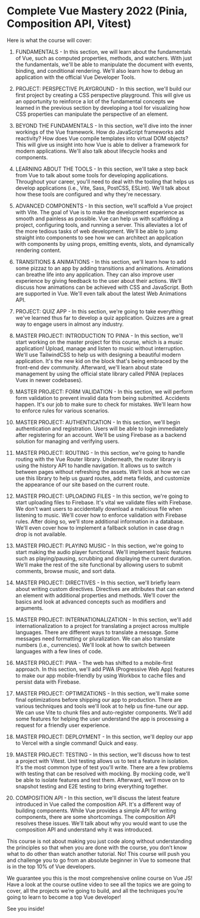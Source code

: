 # Complete Vue Mastery 2022 (Pinia, Composition API, Vitest)

Here is what the course will cover:

1. FUNDAMENTALS - In this section, we will learn about the fundamentals of Vue, such as computed properties, methods, and watchers. With just the fundamentals, we'll be able to manipulate the document with events, binding, and conditional rendering. We'll also learn how to debug an application with the official Vue Developer Tools.

2. PROJECT: PERSPECTIVE PLAYGROUND - In this section, we'll build our first project by creating a CSS perspective playground. This will give us an opportunity to reinforce a lot of the fundamental concepts we learned in the previous section by developing a tool for visualizing how CSS properties can manipulate the perspective of an element.

3. BEYOND THE FUNDAMENTALS - In this section, we'll dive into the inner workings of the Vue framework. How do JavaScript frameworks add reactivity? How does Vue compile templates into virtual DOM objects? This will give us insight into how Vue is able to deliver a framework for modern applications. We'll also talk about lifecycle hooks and components.

4. LEARNING ABOUT THE TOOLS - In this section, we'll take a step back from Vue to talk about some tools for developing applications. Throughout your career, you'll need to deal with the tooling that helps us develop applications (i.e., Vite, Sass, PostCSS, ESLint). We'll talk about how these tools are configured and why they're necessary.

5. ADVANCED COMPONENTS - In this section, we'll scaffold a Vue project with Vite. The goal of Vue is to make the development experience as smooth and painless as possible. Vue can help us with scaffolding a project, configuring tools, and running a server. This alleviates a lot of the more tedious tasks of web development. We'll be able to jump straight into components to see how we can architect an application with components by using props, emitting events, slots, and dynamically rendering content.

6. TRANSITIONS & ANIMATIONS - In this section, we'll learn how to add some pizzaz to an app by adding transitions and animations. Animations can breathe life into any application. They can also improve user experience by giving feedback to the user about their actions. We'll discuss how animations can be achieved with CSS and JavaScript. Both are supported in Vue. We'll even talk about the latest Web Animations API.

7. PROJECT: QUIZ APP - In this section, we're going to take everything we've learned thus far to develop a quiz application. Quizzes are a great way to engage users in almost any industry.

8. MASTER PROJECT: INTRODUCTION TO PINIA - In this section, we'll start working on the master project for this course, which is a music application! Upload, manage and listen to music without interruption. We'll use TailwindCSS to help us with designing a beautiful modern application. It's the new kid on the block that's being embraced by the front-end dev community. Afterward, we'll learn about state management by using the official state library called PINIA (replaces Vuex in newer codebases).

9. MASTER PROJECT: FORM VALIDATION - In this section, we will perform form validation to prevent invalid data from being submitted. Accidents happen. It's our job to make sure to check for mistakes. We'll learn how to enforce rules for various scenarios.

10. MASTER PROJECT: AUTHENTICATION - In this section, we'll begin authentication and registration. Users will be able to login immediately after registering for an account. We'll be using Firebase as a backend solution for managing and verifying users.

11. MASTER PROJECT: ROUTING - In this section, we're going to handle routing with the Vue Router library. Underneath, the router library is using the history API to handle navigation. It allows us to switch between pages without refreshing the assets. We'll look at how we can use this library to help us guard routes, add meta fields, and customize the appearance of our site based on the current route.

12. MASTER PROJECT: UPLOADING FILES - In this section, we're going to start uploading files to Firebase. It's vital we validate files with Firebase. We don't want users to accidentally download a malicious file when listening to music. We'll cover how to enforce validation with Firebase rules. After doing so, we'll store additional information in a database. We'll even cover how to implement a fallback solution in case drag n drop is not available.

13. MASTER PROJECT: PLAYING MUSIC - In this section, we're going to start making the audio player functional. We'll implement basic features such as playing/pausing, scrubbing and displaying the current duration. We'll make the rest of the site functional by allowing users to submit comments, browse music, and sort data.

14. MASTER PROJECT: DIRECTIVES - In this section, we'll briefly learn about writing custom directives. Directives are attributes that can extend an element with additional properties and methods. We'll cover the basics and look at advanced concepts such as modifiers and arguments.

15. MASTER PROJECT: INTERNATIONALIZATION - In this section, we'll add internationalization to a project for translating a project across multiple languages. There are different ways to translate a message. Some messages need formatting or pluralization. We can also translate numbers (i.e., currencies). We'll look at how to switch between languages with a few lines of code.

16. MASTER PROJECT: PWA - The web has shifted to a mobile-first approach. In this section, we'll add PWA (Progressive Web App) features to make our app mobile-friendly by using Workbox to cache files and persist data with Firebase.

17. MASTER PROJECT: OPTIMIZATIONS - In this section, we'll make some final optimizations before shipping our app to production. There are various techniques and tools we'll look at to help us fine-tune our app. We can use Vite to chunk files and auto-register components. We'll add some features for helping the user understand the app is processing a request for a friendly user experience.

18. MASTER PROJECT: DEPLOYMENT - In this section, we'll deploy our app to Vercel with a single command! Quick and easy.

19. MASTER PROJECT: TESTING - In this section, we'll discuss how to test a project with Vitest. Unit testing allows us to test a feature in isolation. It's the most common type of test you'll write. There are a few problems with testing that can be resolved with mocking. By mocking code, we'll be able to isolate features and test them. Afterward, we'll move on to snapshot testing and E2E testing to bring everything together.

20. COMPOSITION API - In this section, we'll discuss the latest feature introduced in Vue called the composition API. It's a different way of building components. While Vue provides a simple API for writing components, there are some shortcomings. The composition API resolves these issues. We'll talk about why you would want to use the composition API and understand why it was introduced.

This course is not about making you just code along without understanding the principles so that when you are done with the course, you don’t know what to do other than watch another tutorial. No! This course will push you and challenge you to go from an absolute beginner in Vue to someone that is in the top 10% of Vue developers.

We guarantee you this is the most comprehensive online course on Vue JS! Have a look at the course outline video to see all the topics we are going to cover, all the projects we’re going to build, and all the techniques you’re going to learn to become a top Vue developer!

See you inside!
